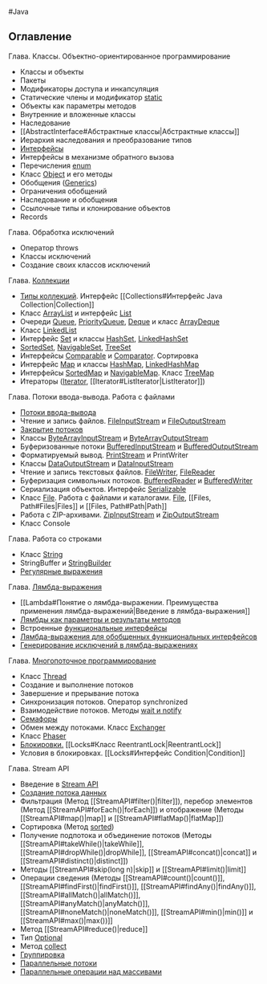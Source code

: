 #Java 
## Оглавление


Глава. Классы. Объектно-ориентированное программирование
- Классы и объекты
- Пакеты
- Модификаторы доступа и инкапсуляция
- Статические члены и модификатор [static](Static)
- Объекты как параметры методов
- Внутренние и вложенные классы
- Наследование
- [[AbstractInterface#Абстрактные классы|Абстрактные классы]]
- Иерархия наследования и преобразование типов
- [Интерфейсы](Interface)
- Интерфейсы в механизме обратного вызова
- Перечисления [enum](Enum)
- Класс [Object](Object) и его методы
- Обобщения ([Generics](Generics))
- Ограничения обобщений
- Наследование и обобщения
- Ссылочные типы и клонирование объектов
- Records

Глава. Обработка исключений
- Оператор throws
- Классы исключений
- Создание своих классов исключений

Глава. [Коллекции](Collections)
- [Типы коллекций](Collections). Интерфейс [[Collections#Интерфейс Java Collection|Collection]]
- Класс [ArrayList](Class-ArrayList) и интерфейс [List](List)
- Очереди [Queue](Queue), [PriorityQueue](PriorityQueue), [Deque](Deque) и класс [ArrayDeque](ArrayDeque)
- Класс [LinkedList](Class-LinkedList)
- Интерфейс [Set](Set) и классы [HashSet](HashSet), [LinkedHashSet](LinkedHashSet)
- [SortedSet](SortedSet), [NavigableSet](NavigableSet), [TreeSet](TreeSet)
- Интерфейсы [Comparable](Comparable) и [Comparator](Comparator). Сортировка
- Интерфейс [Map](Map) и классы [HashMap](HashMap), [LinkedHashMap](LinkedHashMap)
- Интерфейсы [SortedMap](SortedMap) и [NavigableMap](NavigableMap). Класс [TreeMap](TreeMap)
- Итераторы ([Iterator](Iterator), [[Iterator#ListIterator|ListIterator]])

Глава. Потоки ввода-вывода. Работа с файлами
- [Потоки ввода-вывода](JavaIO)
- Чтение и запись файлов. [FileInputStream](FileInputStream) и [FileOutputStream](FileOutputStream)
- [Закрытие потоков](closeStream)
- Классы [ByteArrayInputStream](ByteArrayInputStream) и [ByteArrayOutputStream](ByteArrayOutputStream)
- Буферизованные потоки [BufferedInputStream](BufferedInputStream) и [BufferedOutputStream](BufferedOutputStream)
- Форматируемый вывод. [PrintStream](PrintStream) и PrintWriter
- Классы [DataOutputStream](DataOutputStream) и [DataInputStream](DataInputStream)
- Чтение и запись текстовых файлов. [FileWriter](FileWriter), [FileReader](FileReader)
- Буферизация символьных потоков. [BufferedReader](BufferedReader) и [BufferedWriter](BufferedWriter)
-  Сериализация объектов. Интерфейс [Serializable](Serializable)
- Класс [File](File). Работа с файлами и каталогами. [File](File), [[Files, Path#Files|Files]] и [[Files, Path#Path|Path]]
- Работа с ZIP-архивами.  [ZipInputStream](ZipInputStream) и [ZipOutputStream](ZipOutputStream)
- Класс Console

Глава. Работа со строками
- Класс [String](String)
- StringBuffer и [StringBuilder](StringBuilder)
- [Регулярные выражения](Regex)

Глава. [Лямбда-выражения](Lambda)
- [[Lambda#Понятие о лямбда-выражении. Преимущества применения лямбда-выражений|Введение в лямбда-выражения]]
- [Лямбды как параметры и результаты методов](LambdaMethod)
- Встроенные [функциональные интерфейсы](Functional-Interface)
- [Лямбда-выражения для обобщенных функциональных интерфейсов](LambdaGeneric)
- [Генерирование исключений в лямбда-выражениях](LambdaException)

Глава. [Многопоточное программирование](Multithreading)
- Класс [Thread](Thread)
- Создание и выполнение потоков
- Завершение и прерывание потока
- Синхронизация потоков. Оператор synchronized
- Взаимодействие потоков. Методы [wait и notify](wait-notify)
- [Семафоры](Semaphore)
- Обмен между потоками. Класс [Exchanger](Exchanger)
- Класс [Phaser](Phaser)
- [Блокировки.](Locks) [[Locks#Класс ReentrantLock|ReentrantLock]]
- Условия в блокировках. [[Locks#Интерфейс Condition|Condition]]

Глава. Stream API
- Введение в [Stream API](StreamAPI)
- [Создание потока данных](CreateStream)
- Фильтрация (Метод [[StreamAPI#filter()|filter]]), перебор элементов (Метод [[StreamAPI#forEach()|forEach]]) и отображение (Методы [[StreamAPI#map()|map]] и [[StreamAPI#flatMap()|flatMap]])
- Сортировка (Метод [sorted](sorted()))
- Получение подпотока и объединение потоков (Методы [[StreamAPI#takeWhile()|takeWhile]], [[StreamAPI#dropWhile()|dropWhile]], [[StreamAPI#concat()|concat]] и [[StreamAPI#distinct()|distinct]])
- Методы [[StreamAPI#skip(long n)|skip]] и [[StreamAPI#limit()|limit]]
- Операции сведения (Методы [[StreamAPI#count()|count()]], [[StreamAPI#findFirst()|findFirst()]], [[StreamAPI#findAny()|findAny()]], [[StreamAPI#allMatch()|allMatch()]], [[StreamAPI#anyMatch()|anyMatch()]], [[StreamAPI#noneMatch()|noneMatch()]], [[StreamAPI#min()|min()]] и [[StreamAPI#max()|max())]]
- Метод [[StreamAPI#reduce()|reduce]]
- Тип [Optional](Optional)
- Метод [collect](collect())
- [Группировка](GroupingStream)
- [Параллельные потоки](parallel())
- [Параллельные операции над массивами](parallelArray)








